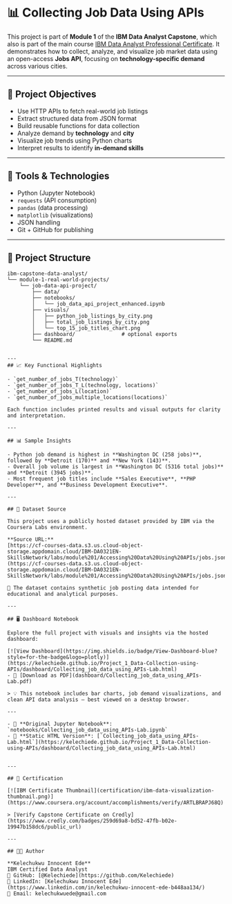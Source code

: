 # 📊 Collecting Job Data Using APIs

This project is part of **Module 1** of the **IBM Data Analyst Capstone**, which also is part of the main course [IBM Data Analyst Professional Certificate](https://www.coursera.org/professional-certificates/ibm-data-analyst). 
It demonstrates how to collect, analyze, and visualize job market data using an open-access **Jobs API**, focusing on **technology-specific demand** across various cities.

---

## 🎯 Project Objectives

- Use HTTP APIs to fetch real-world job listings
- Extract structured data from JSON format
- Build reusable functions for data collection
- Analyze demand by **technology** and **city**
- Visualize job trends using Python charts
- Interpret results to identify **in-demand skills**

---

## 🧪 Tools & Technologies

- Python (Jupyter Notebook)
- `requests` (API consumption)
- `pandas` (data processing)
- `matplotlib` (visualizations)
- JSON handling
- Git + GitHub for publishing

---

## 📂 Project Structure

```plaintext
ibm-capstone-data-analyst/
└── module-1-real-world-projects/
    └── job-data-api-project/
        ├── data/
        ├── notebooks/
        │   └── job_data_api_project_enhanced.ipynb
        ├── visuals/
        │   ├── python_job_listings_by_city.png
        │   ├── total_job_listings_by_city.png
        │   └── top_15_job_titles_chart.png
        ├── dashboard/               # optional exports
        └── README.md


---
## 📈 Key Functional Highlights

- `get_number_of_jobs_T(technology)`
- `get_number_of_jobs_T_L(technology, locations)`
- `get_number_of_jobs_L(location)`
- `get_number_of_jobs_multiple_locations(locations)`

Each function includes printed results and visual outputs for clarity and interpretation.

---

## 📊 Sample Insights

- Python job demand is highest in **Washington DC (258 jobs)**, followed by **Detroit (170)** and **New York (143)**.
- Overall job volume is largest in **Washington DC (5316 total jobs)** and **Detroit (3945 jobs)**.
- Most frequent job titles include **Sales Executive**, **PHP Developer**, and **Business Development Executive**.

---

## 🧩 Dataset Source

This project uses a publicly hosted dataset provided by IBM via the Coursera Labs environment.

**Source URL:**  
[https://cf-courses-data.s3.us.cloud-object-storage.appdomain.cloud/IBM-DA0321EN-SkillsNetwork/labs/module%201/Accessing%20Data%20Using%20APIs/jobs.json](https://cf-courses-data.s3.us.cloud-object-storage.appdomain.cloud/IBM-DA0321EN-SkillsNetwork/labs/module%201/Accessing%20Data%20Using%20APIs/jobs.json)

📌 The dataset contains synthetic job posting data intended for educational and analytical purposes.

---

## 🖥️ Dashboard Notebook

Explore the full project with visuals and insights via the hosted dashboard:

[![View Dashboard](https://img.shields.io/badge/View-Dashboard-blue?style=for-the-badge&logo=plotly)](https://kelechiede.github.io/Project_1_Data-Collection-using-APIs/dashboard/Collecting_job_data_using_APIs-Lab.html)
- 📄 [Download as PDF](dashboard/Collecting_job_data_using_APIs-Lab.pdf)

> 💡 This notebook includes bar charts, job demand visualizations, and clean API data analysis — best viewed on a desktop browser.

---

- 📁 **Original Jupyter Notebook**: `notebooks/Collecting_job_data_using_APIs-Lab.ipynb`
- 📄 **Static HTML Version**: [`Collecting_job_data_using_APIs-Lab.html`](https://kelechiede.github.io/Project_1_Data-Collection-using-APIs/dashboard/Collecting_job_data_using_APIs-Lab.html)


---

## 📜 Certification

[![IBM Certificate Thumbnail](certification/ibm-data-visualization-thumbnail.png)](https://www.coursera.org/account/accomplishments/verify/ARTLBRAPJ68Q)

> [Verify Capstone Certificate on Credly](https://www.credly.com/badges/259d69a8-bd52-47fb-b02e-19947b158dc6/public_url)

---

## 🧑‍💼 Author

**Kelechukwu Innocent Ede**  
IBM Certified Data Analyst  
🔗 GitHub: [@Kelechiede](https://github.com/Kelechiede)  
🔗 LinkedIn: [Kelechukwu Innocent Ede](https://www.linkedin.com/in/kelechukwu-innocent-ede-b448aa134/)  
📧 Email: kelechukwuede@gmail.com
